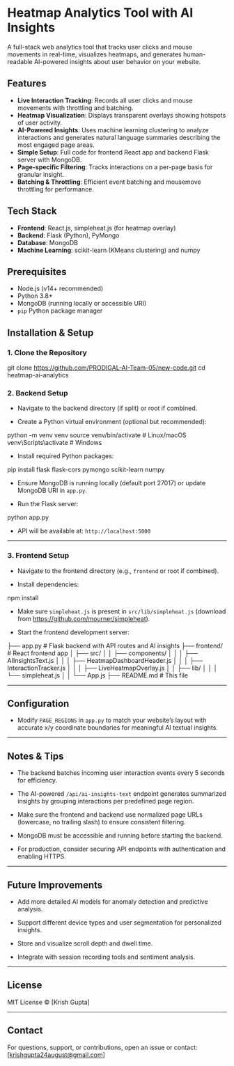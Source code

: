 # Heatmap Analytics Tool with AI Insights

A full-stack web analytics tool that tracks user clicks and mouse movements in real-time, visualizes heatmaps, and generates human-readable AI-powered insights about user behavior on your website.

## Features

- **Live Interaction Tracking**: Records all user clicks and mouse movements with throttling and batching.
- **Heatmap Visualization**: Displays transparent overlays showing hotspots of user activity.
- **AI-Powered Insights**: Uses machine learning clustering to analyze interactions and generates natural language summaries describing the most engaged page areas.
- **Simple Setup**: Full code for frontend React app and backend Flask server with MongoDB.
- **Page-specific Filtering**: Tracks interactions on a per-page basis for granular insight.
- **Batching & Throttling**: Efficient event batching and mousemove throttling for performance.

## Tech Stack

- **Frontend**: React.js, simpleheat.js (for heatmap overlay)
- **Backend**: Flask (Python), PyMongo
- **Database**: MongoDB
- **Machine Learning**: scikit-learn (KMeans clustering) and numpy

## Prerequisites

- Node.js (v14+ recommended)
- Python 3.8+
- MongoDB (running locally or accessible URI)
- `pip` Python package manager


## Installation & Setup

### 1. Clone the Repository

git clone https://github.com/PRODIGAL-AI-Team-05/new-code.git
cd heatmap-ai-analytics


### 2. Backend Setup

- Navigate to the backend directory (if split) or root if combined.

- Create a Python virtual environment (optional but recommended):

python -m venv venv
source venv/bin/activate # Linux/macOS
venv\Scripts\activate # Windows

- Install required Python packages:

pip install flask flask-cors pymongo scikit-learn numpy

- Ensure MongoDB is running locally (default port 27017) or update MongoDB URI in `app.py`.

- Run the Flask server:

python app.py


- API will be available at: `http://localhost:5000`

---

### 3. Frontend Setup

- Navigate to the frontend directory (e.g., `frontend` or root if combined).

- Install dependencies:

npm install


- Make sure `simpleheat.js` is present in `src/lib/simpleheat.js` (download from https://github.com/mourner/simpleheat).

- Start the frontend development server:

├── app.py # Flask backend with API routes and AI insights
├── frontend/ # React frontend app
│ ├── src/
│ │ ├── components/
│ │ │ ├── AIInsightsText.js
│ │ │ ├── HeatmapDashboardHeader.js
│ │ │ ├── InteractionTracker.js
│ │ │ ├── LiveHeatmapOverlay.js
│ │ ├── lib/
│ │ │ └── simpleheat.js
│ │ └── App.js
├── README.md # This file

---

## Configuration

- Modify `PAGE_REGIONS` in `app.py` to match your website’s layout with accurate x/y coordinate boundaries for meaningful AI textual insights.

---

## Notes & Tips

- The backend batches incoming user interaction events every 5 seconds for efficiency.

- The AI-powered `/api/ai-insights-text` endpoint generates summarized insights by grouping interactions per predefined page region.

- Make sure the frontend and backend use normalized page URLs (lowercase, no trailing slash) to ensure consistent filtering.

- MongoDB must be accessible and running before starting the backend.

- For production, consider securing API endpoints with authentication and enabling HTTPS.

---

## Future Improvements

- Add more detailed AI models for anomaly detection and predictive analysis.

- Support different device types and user segmentation for personalized insights.

- Store and visualize scroll depth and dwell time.

- Integrate with session recording tools and sentiment analysis.

---

## License

MIT License © [Krish Gupta]

---

## Contact

For questions, support, or contributions, open an issue or contact: [krishgupta24august@gmail.com]
